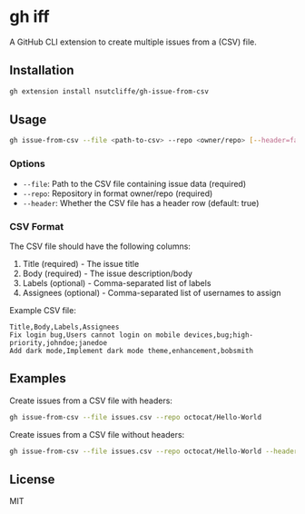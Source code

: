 # gh iff

A GitHub CLI extension to create multiple issues from a (CSV) file.

## Installation

```bash
gh extension install nsutcliffe/gh-issue-from-csv
```

## Usage

```bash
gh issue-from-csv --file <path-to-csv> --repo <owner/repo> [--header=false]
```

### Options

- `--file`: Path to the CSV file containing issue data (required)
- `--repo`: Repository in format owner/repo (required)
- `--header`: Whether the CSV file has a header row (default: true)

### CSV Format

The CSV file should have the following columns:

1. Title (required) - The issue title
2. Body (required) - The issue description/body
3. Labels (optional) - Comma-separated list of labels
4. Assignees (optional) - Comma-separated list of usernames to assign

Example CSV file:

```csv
Title,Body,Labels,Assignees
Fix login bug,Users cannot login on mobile devices,bug;high-priority,johndoe;janedoe
Add dark mode,Implement dark mode theme,enhancement,bobsmith
```

## Examples

Create issues from a CSV file with headers:
```bash
gh issue-from-csv --file issues.csv --repo octocat/Hello-World
```

Create issues from a CSV file without headers:
```bash
gh issue-from-csv --file issues.csv --repo octocat/Hello-World --header=false
```

## License

MIT 